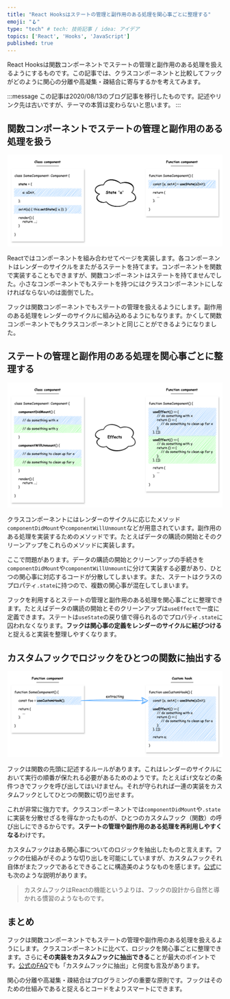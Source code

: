 ```yaml
---
title: "React Hooksはステートの管理と副作用のある処理を関心事ごとに整理する"
emoji: "🪝"
type: "tech" # tech: 技術記事 / idea: アイデア
topics: ['React', 'Hooks', 'JavaScript']
published: true
---
```


React Hooksは関数コンポーネントでステートの管理と副作用のある処理を扱えるようにするものです。この記事では、クラスコンポーネントと比較してフックがどのように関心の分離や高凝集・疎結合に寄与するかを考えてみます。

:::message
この記事は2020/08/13のブログ記事を移行したものです。記述やリンク先は古いですが、テーマの本質は変わらないと思います。
:::

## 関数コンポーネントでステートの管理と副作用のある処理を扱う

![useState](/images/react-hooks-usestate.png)

Reactではコンポーネントを組み合わせてページを実装します。各コンポーネントはレンダーのサイクルをまたがるステートを持てます。コンポーネントを関数で実装することもできますが、関数コンポーネントはステートを持てませんでした。小さなコンポーネントでもステートを持つにはクラスコンポーネントにしなければならないのは面倒でした。

フックは関数コンポーネントでもステートの管理を扱えるようにします。副作用のある処理をレンダーのサイクルに組み込めるようにもなります。かくして関数コンポーネントでもクラスコンポーネントと同じことができるようになりました。

## ステートの管理と副作用のある処理を関心事ごとに整理する

![useEffect](/images/react-hooks-useeffect.png)

クラスコンポーネントにはレンダーのサイクルに応じたメソッド`componentDidMount`や`componentWillUnmount`などが用意されています。副作用のある処理を実装するためのメソッドです。たとえばデータの購読の開始とそのクリーンアップをこれらのメソッドに実装します。

ここで問題があります。データの購読の開始とクリーンアップの手続きを`componentDidMount`や`componentWillUnmount`に分けて実装する必要があり、ひとつの関心事に対応するコードが分散してしまいます。また、ステートはクラスのプロパティ`.state`に持つので、複数の関心事が混在してしまいます。

フックを利用するとステートの管理と副作用のある処理を関心事ごとに整理できます。たとえばデータの購読の開始とそのクリーンアップは`useEffect`で一度に定義できます。ステートは`useState`の戻り値で得られるのでプロパティ`.state`に囚われなくなります。**フックは関心事の定義をレンダーのサイクルに結びつける**と捉えると実装を整理しやすくなります。

## カスタムフックでロジックをひとつの関数に抽出する

![Custom hook](/images/react-hooks-custom-hook.png)

フックは関数の先頭に記述するルールがあります。これはレンダーのサイクルにおいて実行の順番が保たれる必要があるためのようです。たとえば`if`文などの条件つきでフックを呼び出してはいけません。それが守られれば一連の実装をカスタムフックとしてひとつの関数に切り出せます。

これが非常に強力です。クラスコンポーネントでは`componentDidMount`や`.state`に実装を分散せざるを得なかったものが、ひとつのカスタムフック（関数）の呼び出しにできるからです。**ステートの管理や副作用のある処理を再利用しやすくなる**わけです。

カスタムフックはある関心事についてのロジックを抽出したものと言えます。フックの仕組みがそのような切り出しを可能にしていますが、カスタムフックそれ自体がまたフックであるとできることに構造美のようなものを感じます。[公式](https://ja.reactjs.org/docs/hooks-custom.html)にも次のような説明があります。

> カスタムフックはReactの機能というよりは、フックの設計から自然と導かれる慣習のようなものです。

## まとめ

フックは関数コンポーネントでもステートの管理や副作用のある処理を扱えるようにします。クラスコンポーネントに比べて、ロジックを関心事ごとに整理できます。さらに**その実装をカスタムフックに抽出できる**ことが最大のポイントです。[公式のFAQ](https://ja.reactjs.org/docs/hooks-faq.html)でも「カスタムフックに抽出」と何度も言及があります。

関心の分離や高凝集・疎結合はプログラミングの重要な原則です。フックはそのための仕組みであると捉えるとコードをよりスマートにできます。
